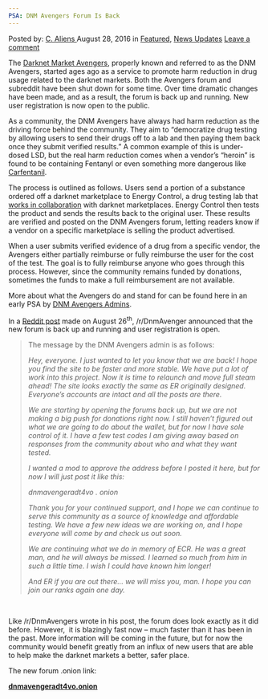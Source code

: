 ```yaml
---
PSA: DNM Avengers Forum Is Back
---
```

<article class="post-listing post-15287 post type-post status-publish format-standard has-post-thumbnail hentry category-deepdot-news category-news-updates tag-avengers tag-dnm tag-forum tag-psa">
    <div class="post-inner">
        <span>Posted by: <a href="https://www.deepdotweb.com/author/caliens/" title="">C. Aliens </a></span>
    <span>August 28, 2016</span>
    <span>in <a href="https://www.deepdotweb.com/category/deepdot-news/" rel="category tag">Featured</a>, <a href="https://www.deepdotweb.com/category/news-updates/" rel="category tag">News Updates</a></span>
    <span><a href="https://www.deepdotweb.com/2016/08/28/psa-dnm-avengers-forum-back/#respond">Leave a comment</a></span>
    </p>
    <div class="clear"></div>
    <div class="entry">
    <p>The <a href="https://www.deepdotweb.com/marketplace-directory/listing/darknet-avengers-dnmavengers/">Darknet Market Avengers</a>, properly known and referred to as the DNM Avengers, started ages ago as a service to promote harm reduction in drug usage related to the darknet markets. Both the Avengers forum and subreddit have been shut down for some time. Over time dramatic changes have been made, and as a result, the forum is back up and running. New user registration is now open to the public.</p>
    <p>As a community, the DNM Avengers have always had harm reduction as the driving force behind the community. They aim to “democratize drug testing by allowing users to send their drugs off to a lab and then paying them back once they submit verified results.” A common example of this is under-dosed LSD, but the real harm reduction comes when a vendor’s “heroin” is found to be containing Fentanyl or even something more dangerous like <a href="https://www.deepdotweb.com/2016/08/18/police-intercept-package-mail-containing-1kg-carfentanil/">Carfentanil</a>.</p>
    <p>The process is outlined as follows. Users send a portion of a substance ordered off a darknet marketplace to Energy Control, a drug testing lab that <a href="https://www.deepdotweb.com/2014/04/06/energy-control-drug-testing-service-for-deepweb-users/">works in collaboration</a> with darknet marketplaces. Energy Control then tests the product and sends the results back to the original user. These results are verified and posted on the DNM Avengers forum, letting readers know if a vendor on a specific marketplace is selling the product advertised.</p>
    <p>When a user submits verified evidence of a drug from a specific vendor, the Avengers either partially reimburse or fully reimburse the user for the cost of the test. The goal is to fully reimburse anyone who goes through this process. However, since the community remains funded by donations, sometimes the funds to make a full reimbursement are not available.</p>
    <p>More about what the Avengers do and stand for can be found here in an early PSA by <a href="https://www.deepdotweb.com/2015/11/21/psa-the-dnmavengers-harm-reduction-and-drug-testing-forum/">DNM Avengers Admins</a>.</p>
    <p>In a <a href="https://www.reddit.com/r/DarkNetMarkets/comments/4zmpsl/dnm_avengers_forum_is_back/">Reddit post</a> made on August 26<sup>th</sup>, /r/DnmAvenger announced that the new forum is back up and running and user registration is open.</p>
    <blockquote><p>The message by the DNM Avengers admin is as follows:</p>
    <p><em>Hey, everyone. I just wanted to let you know that we are back! I hope you find the site to be faster and more stable. We have put a lot of work into this project. Now it is time to relaunch and move full steam ahead! The site looks exactly the same as ER originally designed. Everyone&#8217;s accounts are intact and all the posts are there.</em></p>
    <p><em>We are starting by opening the forums back up, but we are not making a big push for donations right now. I still haven&#8217;t figured out what we are going to do about the wallet, but for now I have sole control of it. I have a few test codes I am giving away based on responses from the community about who and what they want tested.</em></p>
    <p><em>I wanted a mod to approve the address before I posted it here, but for now I will just post it like this:</em></p>
    <p><em>dnmavengeradt4vo . onion</em></p>
    <p><em>Thank you for your continued support, and I hope we can continue to serve this community as a source of knowledge and affordable testing. We have a few new ideas we are working on, and I hope everyone will come by and check us out soon.</em></p>
    <p><em>We are continuing what we do in memory of ECR. He was a great man, and he will always be missed. I learned so much from him in such a little time. I wish I could have known him longer!</em></p>
    <p><em>And ER if you are out there&#8230; we will miss you, man. I hope you can join our ranks again one day.</em></p></blockquote>
    <p><em> </em></p>
    <p>Like /r/DnmAvengers wrote in his post, the forum does look exactly as it did before. However,  it is blazingly fast now – much faster than it has been in the past. More information will be coming in the future, but for now the community would benefit greatly from an influx of new users that are able to help make the darknet markets a better, safer place.</p>
    <p>The new forum .onion link:</p>
    <p><a href="https://www.deepdotweb.com/marketplace-directory/listing/darknet-avengers-dnmavengers/"><strong>dnmavengeradt4vo.onion</strong></a></p>
    </div>
    <span style="display:none"><a href="https://www.deepdotweb.com/tag/avengers/" rel="tag">avengers</a> <a href="https://www.deepdotweb.com/tag/dnm/" rel="tag">dnm</a> <a href="https://www.deepdotweb.com/tag/forum/" rel="tag">forum</a> <a href="https://www.deepdotweb.com/tag/psa/" rel="tag">psa</a></span> <span style="display:none" class="updated">2016-08-28</span>
    <div style="display:none" class="vcard author" itemprop="author" itemscope itemtype="http://schema.org/Person"><strong class="fn" itemprop="name"><a href="https://www.deepdotweb.com/author/caliens/" title="Posts by C. Aliens" rel="author">C. Aliens</a></strong></div>
    </div>
</article>

